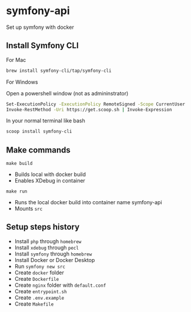 # symfony-api

Set up symfony with docker

## Install Symfony CLI

For Mac

```sh
brew install symfony-cli/tap/symfony-cli
```

For Windows

Open a powershell window (not as admininstrator)

```sh
Set-ExecutionPolicy -ExecutionPolicy RemoteSigned -Scope CurrentUser
Invoke-RestMethod -Uri https://get.scoop.sh | Invoke-Expression
```

In your normal terminal like bash

```sh
scoop install symfony-cli
```

## Make commands

`make build`
  - Builds local with docker build
  - Enables XDebug in container

`make run`
  - Runs the local docker build into container name symfony-api
  - Mounts `src`

## Setup steps history

- Install `php` through `homebrew`
- Install `xdebug` through `pecl`
- Install `symfony` through `homebrew`
- Install Docker or Docker Desktop
- Run `symfony new src`
- Create `docker` folder
- Create `Dockerfile`
- Create `nginx` folder with `default.conf`
- Create `entrypoint.sh`
- Create `.env.example`
- Create `Makefile`